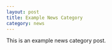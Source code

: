 ```yaml
---
layout: post
title: Example News Category
category: news
---
```


This is an example news category post.
